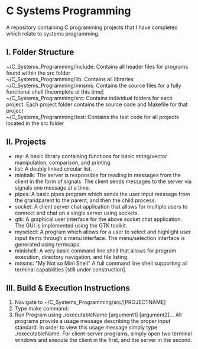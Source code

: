 # C Systems Programming
A repository containing C programming projects that I have completed which relate to systems programming. 


## I.  Folder Structure

~/C_Systems_Programming/include: Contains all header files for programs found within the src folder   
~/C_Systems_Programming/lib:     Contains all libraries    
~/C_Systems_Programming/mnsms:   Contains the source files for a fully functional shell [Incomplete at this time]    
~/C_Systems_Programming/src:     Contains individual folders for each project.  Each project folder contains the source code and Makefile for that project    
~/C_Systems_Programming/test:    Contains the test code for all projects located in the src folder


## II.  Projects

*  my: A basic library containing functions for basic string/vector manipulation, comparison, and printing.   
*  list:  A doubly linked circular list.    
*  minitalk: The server is responsible for reading in messages from the client in the form of signals.  The client sends        messages to the server via signals one message at a time.  
*  pipes: A basic pipes program which sends the user input message from the grandparent to the parent, and then the child       process.  
*  socket:  A client server chat application that allows for multiple users to connect and chat on a single server using        sockets.  
*  gtk: A graphical user interface for the above socket chat application.  The GUI is implemented using the GTK toolkit.  
*  myselect:  A program which allows for a user to select and highlight user input items through a menu interface.  The         menu/selection interface is generated using termcaps.  
*  minishell:  A very basic command line shell that allows for program execution, directory navigation, and file listing.   
*  mnsms: "My Not so Mini Shell" A full command line shell supporting all terminal capabilities [still under construction].


## III.  Build & Execution Instructions

1.  Navigate to ~/C_Systems_Programming/src/[PROJECTNAME]
2.  Type make command: <make>
3.  Run Program using ./executableName [argument1] [argument2]... All programs provide a usage message describing the proper input standard.  In order to view this usage message simply type ./executableName.  For client-server programs, simply open two terminal windows and execute the client in the first, and the server in the second.  
